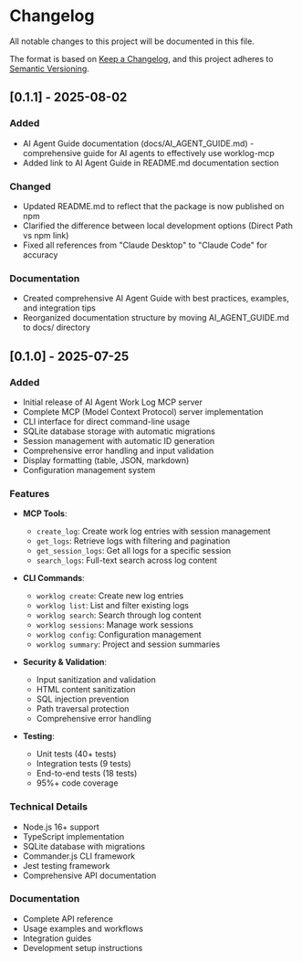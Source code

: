 # Changelog

All notable changes to this project will be documented in this file.

The format is based on [Keep a Changelog](https://keepachangelog.com/en/1.0.0/),
and this project adheres to [Semantic Versioning](https://semver.org/spec/v2.0.0.html).

## [0.1.1] - 2025-08-02

### Added
- AI Agent Guide documentation (docs/AI_AGENT_GUIDE.md) - comprehensive guide for AI agents to effectively use worklog-mcp
- Added link to AI Agent Guide in README.md documentation section

### Changed
- Updated README.md to reflect that the package is now published on npm
- Clarified the difference between local development options (Direct Path vs npm link)
- Fixed all references from "Claude Desktop" to "Claude Code" for accuracy

### Documentation
- Created comprehensive AI Agent Guide with best practices, examples, and integration tips
- Reorganized documentation structure by moving AI_AGENT_GUIDE.md to docs/ directory

## [0.1.0] - 2025-07-25

### Added
- Initial release of AI Agent Work Log MCP server
- Complete MCP (Model Context Protocol) server implementation
- CLI interface for direct command-line usage
- SQLite database storage with automatic migrations
- Session management with automatic ID generation
- Comprehensive error handling and input validation
- Display formatting (table, JSON, markdown)
- Configuration management system

### Features
- **MCP Tools**:
  - `create_log`: Create work log entries with session management
  - `get_logs`: Retrieve logs with filtering and pagination
  - `get_session_logs`: Get all logs for a specific session
  - `search_logs`: Full-text search across log content

- **CLI Commands**:
  - `worklog create`: Create new log entries
  - `worklog list`: List and filter existing logs
  - `worklog search`: Search through log content
  - `worklog sessions`: Manage work sessions
  - `worklog config`: Configuration management
  - `worklog summary`: Project and session summaries

- **Security & Validation**:
  - Input sanitization and validation
  - HTML content sanitization
  - SQL injection prevention
  - Path traversal protection
  - Comprehensive error handling

- **Testing**:
  - Unit tests (40+ tests)
  - Integration tests (9 tests)
  - End-to-end tests (18 tests)
  - 95%+ code coverage

### Technical Details
- Node.js 16+ support
- TypeScript implementation
- SQLite database with migrations
- Commander.js CLI framework
- Jest testing framework
- Comprehensive API documentation

### Documentation
- Complete API reference
- Usage examples and workflows
- Integration guides
- Development setup instructions